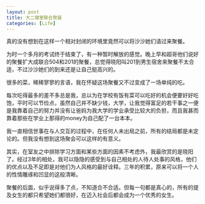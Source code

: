 ```yaml
---
layout: post
title: 大二寝室联合聚餐
categories: [Life]
---
```


真的没有想到在这样一个相对封闭的环境里竟然可以将沙沙她们请过来聚餐。

为时一个多月的考试终于结束了，有一种暂时解放的感觉。晚上早和超哥他们说好的聚餐扩大成联合504和201的聚餐，总觉得晓阳叫201到男生宿舍来聚餐不太合适，不过沙沙她们的到来还是让自己挺高兴的。

很多的菜，稀稀寥寥的言语，我在怀疑这场聚餐又不过变成了一场单纯的吃。

每次吃得最多的差不多总是我，总以为在学校有饭有菜可以吃好的机会便要好好吃饱，平时可以节俭点，虽然自己并不缺少钱，大学，让我觉得富足的若干事之一便是我靠着自己的努力并没有让爸妈为我大学的学业承受比较大的负担，而且我甚而靠着那些在学业上那得的money为自己配了一台本本。

我一直相信世事在与人交互的过程中，在任何人未出局之前，所有的结局都是未定论的。但我没有想到这场聚会可以这样的有意义。

其实，在室友之中排除学习方面和某些方面的因素不考虑外，我最欣赏的是晓阳了。经过3年的相处，我可以隐隐的感受到与自己相处的人待人处事的风格，他们的优点以及不足即是对他们为人风格的最好诠释。三年的积累，原来可以将一个人的性情雕琢和凹显的这般清晰。

聚餐的后面，似乎说得多了点，不知道合不合适。但每一句都是真心的，所有的提及女生的都只希望她们都很好，在迈入社会后都会成为一个优秀的女生。
